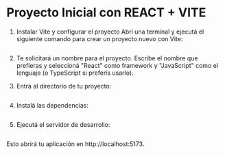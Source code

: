 # Proyecto Inicial con REACT + VITE

1. Instalar Vite y configurar el proyecto
    Abrí una terminal y ejecutá el siguiente comando para crear un proyecto nuevo con Vite:
    ```npm create vite@latest

2. Te solicitará un nombre para el proyecto. Escribe el nombre que prefieras y seleccioná "React" como framework y "JavaScript" como el lenguaje (o TypeScript si preferís usarlo).

3. Entrá al directorio de tu proyecto:
    ```cd nombre-del-proyecto

4. Instalá las dependencias:
    ```npm install

5. Ejecutá el servidor de desarrollo:
    ```npm run dev

Esto abrirá tu aplicación en http://localhost:5173.